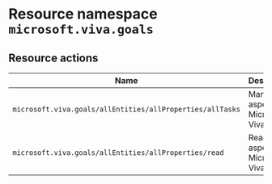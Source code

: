 # Resource namespace `microsoft.viva.goals`
## Resource actions
|Name|Description|Privileged|
|-|-|-|
|`microsoft.viva.goals/allEntities/allProperties/allTasks`|Manage all aspects of Microsoft Viva Goals|False|
|`microsoft.viva.goals/allEntities/allProperties/read`|Read all aspects of Microsoft Viva Goals|False|
